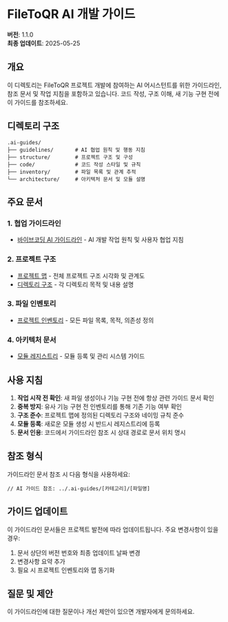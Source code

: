 # FileToQR AI 개발 가이드

**버전**: 1.1.0  
**최종 업데이트**: 2025-05-25

## 개요

이 디렉토리는 FileToQR 프로젝트 개발에 참여하는 AI 어시스턴트를 위한 가이드라인, 참조 문서 및 작업 지침을 포함하고 있습니다. 코드 작성, 구조 이해, 새 기능 구현 전에 이 가이드를 참조하세요.

## 디렉토리 구조

```
.ai-guides/
├── guidelines/       # AI 협업 원칙 및 행동 지침
├── structure/        # 프로젝트 구조 및 구성
├── code/             # 코드 작성 스타일 및 규칙
├── inventory/        # 파일 목록 및 관계 추적
└── architecture/     # 아키텍처 문서 및 모듈 설명
```

## 주요 문서

### 1. 협업 가이드라인

- [바이브코딩 AI 가이드라인](./guidelines/collaboration.md) - AI 개발 작업 원칙 및 사용자 협업 지침

### 2. 프로젝트 구조

- [프로젝트 맵](./structure/project-map.md) - 전체 프로젝트 구조 시각화 및 관계도
- [디렉토리 구조](./structure/directory-structure.md) - 각 디렉토리 목적 및 내용 설명

### 3. 파일 인벤토리

- [프로젝트 인벤토리](./inventory/project-inventory.json) - 모든 파일 목록, 목적, 의존성 정의

### 4. 아키텍처 문서

- [모듈 레지스트리](./architecture/module-registry.md) - 모듈 등록 및 관리 시스템 가이드

## 사용 지침

1. **작업 시작 전 확인**: 새 파일 생성이나 기능 구현 전에 항상 관련 가이드 문서 확인
2. **중복 방지**: 유사 기능 구현 전 인벤토리를 통해 기존 기능 여부 확인
3. **구조 준수**: 프로젝트 맵에 정의된 디렉토리 구조와 네이밍 규칙 준수
4. **모듈 등록**: 새로운 모듈 생성 시 반드시 레지스트리에 등록
5. **문서 인용**: 코드에서 가이드라인 참조 시 상대 경로로 문서 위치 명시

## 참조 형식

가이드라인 문서 참조 시 다음 형식을 사용하세요:

```
// AI 가이드 참조: ../.ai-guides/[카테고리]/[파일명]
```

## 가이드 업데이트

이 가이드라인 문서들은 프로젝트 발전에 따라 업데이트됩니다. 주요 변경사항이 있을 경우:

1. 문서 상단의 버전 번호와 최종 업데이트 날짜 변경
2. 변경사항 요약 추가
3. 필요 시 프로젝트 인벤토리와 맵 동기화

## 질문 및 제안

이 가이드라인에 대한 질문이나 개선 제안이 있으면 개발자에게 문의하세요.

